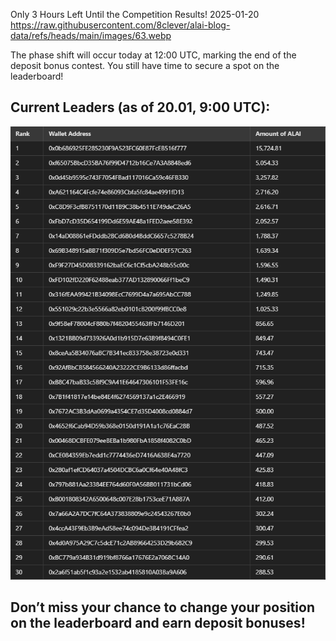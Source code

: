 Only 3 Hours Left Until the Competition Results!
2025-01-20
https://raw.githubusercontent.com/8clever/alai-blog-data/refs/heads/main/images/63.webp

The phase shift will occur today at 12:00 UTC, marking the end of the deposit bonus contest. You still have time to secure a spot on the leaderboard!

## Current Leaders (as of 20.01, 9:00 UTC):

![TOP-30 Buyers 20.01, 9:00 UTC](https://raw.githubusercontent.com/8clever/alai-blog-data/refs/heads/main/images/8.1.1.webp) 

## Don’t miss your chance to change your position on the leaderboard and earn deposit bonuses!
